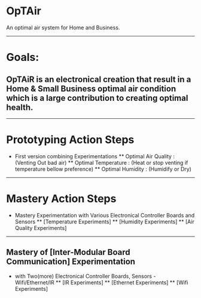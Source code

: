 # OpTAir
An optimal air system for Home and Business.


----

# Goals:
## OpTAiR is an electronical creation that result in a Home & Small Business optimal air condition which is a large contribution to creating optimal health.

----
# Prototyping Action Steps
* First version combining Experimentations
** Optimal Air Quality : (Venting Out bad air)
** Optimal Temperature : (Heat or stop venting if temperature bellow preference)
** Optimal Humidity    : (Humidify or Dry)
----
# Mastery Action Steps
* Mastery Experimentation with Various Electronical Controller Boards and Sensors
** [Temperature Experiments]
** [Humidity Experiments]
** [Air Quality Experiments]
----
## Mastery of [Inter-Modular Board Communication] Experimentation 
* with Two(more) Electronical Controller Boards, Sensors - Wifi/Ethernet/IR 
** [IR Experiments]
** [Ethernet Experiments]
** [Wifi Experiments]
